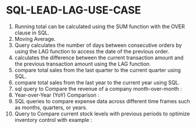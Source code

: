 # SQL-LEAD-LAG-USE-CASE

1. Running total can be calculated using the SUM function with the OVER clause in SQL.
2. Moving Average.
3. Query calculates the number of days between consecutive orders by using the LAG function to access the date of the previous order.
4. calculates the difference between the current transaction amount and the previous transaction amount using the LAG function.
5. compare total sales from the last quarter to the current quarter using SQL.
6. compare total sales from the last year to the current year using SQL.
7. sql query to Compare the revenue of a company month-over-month :
8. Year-over-Year (YoY) Comparison :
9. SQL queries to compare expense data across different time frames such as months, quarters, or years.
10. Query to Compare current stock levels with previous periods to optimize inventory control with example :
